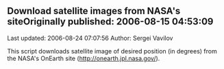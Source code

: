 ## Download satellite images from NASA's siteOriginally published: 2006-08-15 04:53:09 
Last updated: 2006-08-24 07:07:56 
Author: Sergei Vavilov 
 
This script downloads satellite image of desired position (in degrees) from the NASA's OnEarth site (http://onearth.jpl.nasa.gov/).